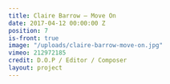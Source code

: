 ```yaml
---
title: Claire Barrow — Move On
date: 2017-04-12 00:00:00 Z
position: 7
is-front: true
image: "/uploads/claire-barrow-move-on.jpg"
vimeo: 212972185
credit: D.O.P / Editor / Composer
layout: project
---
```


